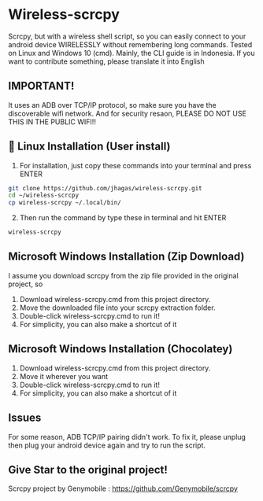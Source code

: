 # Wireless-scrcpy
Scrcpy, but with a wireless shell script, so you can easily connect to your android device WIRELESSLY without remembering long commands. Tested on Linux and Windows 10 (cmd). Mainly, the CLI guide is in Indonesia. If you want to contribute something, please translate it into English

## IMPORTANT!
It uses an ADB over TCP/IP protocol, so make sure you have the discoverable wifi network. And for security resaon, PLEASE DO NOT USE THIS IN THE PUBLIC WIFI!!

## :penguin: Linux Installation (User install)
1. For installation, just copy these commands into your terminal and press ENTER
```bash
git clone https://github.com/jhagas/wireless-scrcpy.git
cd ~/wireless-scrcpy
cp wireless-scrcpy ~/.local/bin/
```
2. Then run the command by type these in terminal and hit ENTER
```bash
wireless-scrcpy
```
## Microsoft Windows Installation (Zip Download)
I assume you download scrcpy from the zip file provided in the original project, so
1. Download wireless-scrcpy.cmd from this project directory.
2. Move the downloaded file into your scrcpy extraction folder.
3. Double-click wireless-scrcpy.cmd to run it!
4. For simplicity, you can also make a shortcut of it

## Microsoft Windows Installation (Chocolatey)
1. Download wireless-scrcpy.cmd from this project directory.
2. Move it wherever you want
3. Double-click wireless-scrcpy.cmd to run it!
4. For simplicity, you can also make a shortcut of it

## Issues
For some reason, ADB TCP/IP pairing didn't work. To fix it, please unplug then plug your android device again and try to run the script.

## Give Star to the original project!
Scrcpy project by Genymobile : https://github.com/Genymobile/scrcpy
